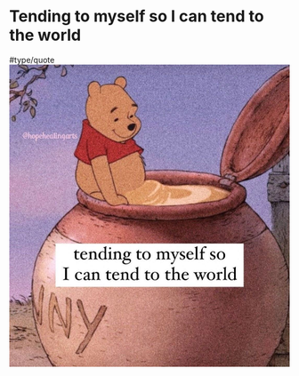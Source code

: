 # Tending to myself so I can tend to the world
#type/quote 
![](Tending%20to%20myself%20so%20I%20can%20tend%20to%20the%20world/IMG_9080.JPG)